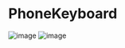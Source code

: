 # PhoneKeyboard

![image](https://user-images.githubusercontent.com/48093509/171503282-ebff200b-27e6-4e5d-89b8-a13ff8052675.png)
![image](https://user-images.githubusercontent.com/48093509/171503303-fec9aa5c-267f-4f35-a7fa-c5d1ae6d8c58.png)
